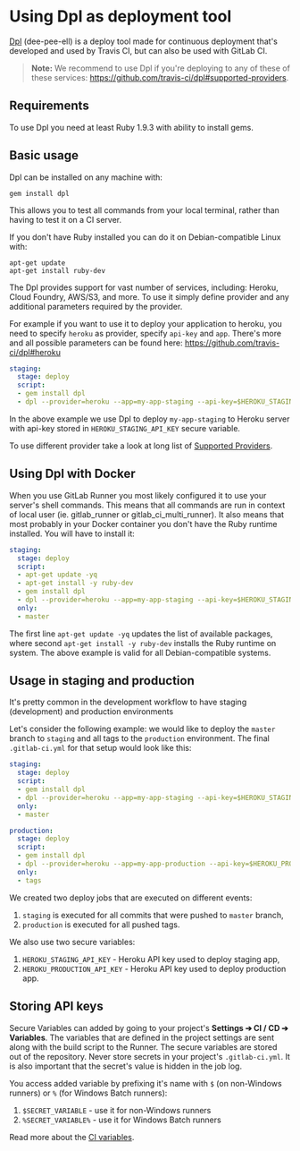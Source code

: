 # Using Dpl as deployment tool

[Dpl](https://github.com/travis-ci/dpl) (dee-pee-ell) is a deploy tool made for
continuous deployment that's developed and used by Travis CI, but can also be
used with GitLab CI.

>**Note:**
We recommend to use Dpl if you're deploying to any of these of these services:
https://github.com/travis-ci/dpl#supported-providers.

## Requirements

To use Dpl you need at least Ruby 1.9.3 with ability to install gems.

## Basic usage

Dpl can be installed on any machine with:

```
gem install dpl
```

This allows you to test all commands from your local terminal, rather than
having to test it on a CI server.

If you don't have Ruby installed you can do it on Debian-compatible Linux with:

```
apt-get update
apt-get install ruby-dev
```

The Dpl provides support for vast number of services, including: Heroku, Cloud Foundry, AWS/S3, and more.
To use it simply define provider and any additional parameters required by the provider.

For example if you want to use it to deploy your application to heroku, you need to specify `heroku` as provider, specify `api-key` and `app`.
There's more and all possible parameters can be found here: https://github.com/travis-ci/dpl#heroku

```yaml
staging:
  stage: deploy
  script:
  - gem install dpl
  - dpl --provider=heroku --app=my-app-staging --api-key=$HEROKU_STAGING_API_KEY
```

In the above example we use Dpl to deploy `my-app-staging` to Heroku server with api-key stored in `HEROKU_STAGING_API_KEY` secure variable.

To use different provider take a look at long list of [Supported Providers](https://github.com/travis-ci/dpl#supported-providers).

## Using Dpl with Docker

When you use GitLab Runner you most likely configured it to use your server's shell commands.
This means that all commands are run in context of local user (ie. gitlab_runner or gitlab_ci_multi_runner).
It also means that most probably in your Docker container you don't have the Ruby runtime installed.
You will have to install it:

```yaml
staging:
  stage: deploy
  script:
  - apt-get update -yq
  - apt-get install -y ruby-dev
  - gem install dpl
  - dpl --provider=heroku --app=my-app-staging --api-key=$HEROKU_STAGING_API_KEY
  only:
  - master
```

The first line `apt-get update -yq` updates the list of available packages,
where second `apt-get install -y ruby-dev` installs the Ruby runtime on system.
The above example is valid for all Debian-compatible systems.

## Usage in staging and production

It's pretty common in the development workflow to have staging (development) and
production environments

Let's consider the following example: we would like to deploy the `master`
branch to `staging` and all tags to the `production` environment.
The final `.gitlab-ci.yml` for that setup would look like this:

```yaml
staging:
  stage: deploy
  script:
  - gem install dpl
  - dpl --provider=heroku --app=my-app-staging --api-key=$HEROKU_STAGING_API_KEY
  only:
  - master

production:
  stage: deploy
  script:
  - gem install dpl
  - dpl --provider=heroku --app=my-app-production --api-key=$HEROKU_PRODUCTION_API_KEY
  only:
  - tags
```

We created two deploy jobs that are executed on different events:

1. `staging` is executed for all commits that were pushed to `master` branch,
2. `production` is executed for all pushed tags.

We also use two secure variables:

1. `HEROKU_STAGING_API_KEY` - Heroku API key used to deploy staging app,
2. `HEROKU_PRODUCTION_API_KEY` - Heroku API key used to deploy production app.

## Storing API keys

Secure Variables can added by going to your project's
**Settings ➔ CI / CD ➔ Variables**. The variables that are defined
in the project settings are sent along with the build script to the Runner.
The secure variables are stored out of the repository. Never store secrets in
your project's `.gitlab-ci.yml`. It is also important that the secret's value
is hidden in the job log.

You access added variable by prefixing it's name with `$` (on non-Windows runners)
or `%` (for Windows Batch runners):

1. `$SECRET_VARIABLE` - use it for non-Windows runners
2. `%SECRET_VARIABLE%` - use it for Windows Batch runners

Read more about the [CI variables](../../variables/README.md).
